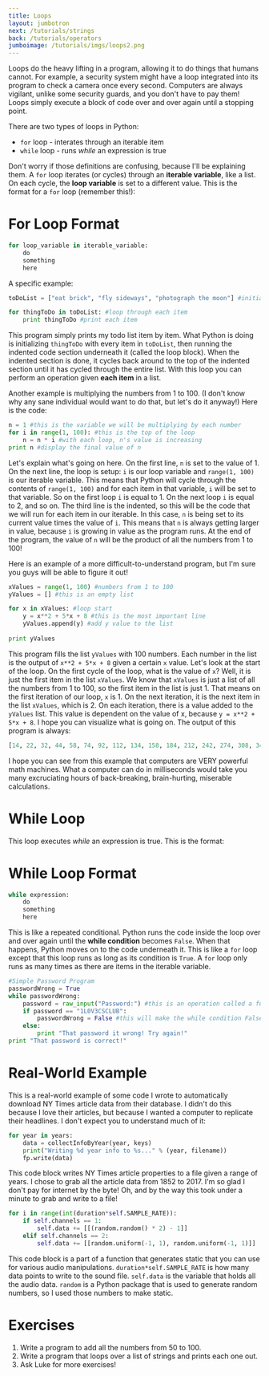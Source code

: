 ```yaml
---
title: Loops
layout: jumbotron
next: /tutorials/strings
back: /tutorials/operators
jumboimage: /tutorials/imgs/loops2.png
---
```


Loops do the heavy lifting in a program, allowing it to do things that humans cannot. For example, a security system might have a loop integrated into its program to check a camera once every second. Computers are always vigilant, unlike some security guards, and you don't have to pay them! Loops simply execute a block of code over and over again until a stopping point.

There are two types of loops in Python:

- `for` loop - interates through an iterable item
- `while` loop - runs _while_ an expression is true

Don't worry if those definitions are confusing, because I'll be explaining them. A `for` loop iterates (or cycles) through an **iterable variable**, like a list. On each cycle, the **loop variable** is set to a different value. This is the format for a `for` loop (remember this!):

# For Loop Format

```python
for loop_variable in iterable_variable:
	do
	something
	here
```

A specific example:

```python
toDoList = ["eat brick", "fly sideways", "photograph the moon"] #initialize todo list

for thingToDo in toDoList: #loop through each item
	print thingToDo #print each item
```

This program simply prints my todo list item by item. What Python is doing is initializing `thingToDo` with every item in `toDoList`, then running the indented code section underneath it (called the loop block). When the indented section is done, it cycles back around to the top of the indented section until it has cycled through the entire list. With this loop you can perform an operation given **each item** in a list. 

Another example is multiplying the numbers from 1 to 100. (I don't know why any sane individual would want to do that, but let's do it anyway!) Here is the code:

```python
n = 1 #this is the variable we will be multiplying by each number
for i in range(1, 100): #this is the top of the loop
	n = n * i #with each loop, n's value is increasing
print n #display the final value of n
```  

Let's explain what's going on here. On the first line, `n` is set to the value of 1. On the next line, the loop is setup: `i` is our loop variable and `range(1, 100)` is our iterable variable. This means that Python will cycle through the contents of `range(1, 100)` and for each item in that variable, `i` will be set to that variable. So on the first loop `i` is equal to 1. On the next loop `i` is equal to 2, and so on. The third line is the indented, so this will be the code that we will run for each item in our iterable. In this case, `n` is being set to its current value times the value of `i`. This means that `n` is always getting larger in value, because `i` is growing in value as the program runs. At the end of the program, the value of `n` will be the product of all the numbers from 1 to 100!

Here is an example of a more difficult-to-understand program, but I'm sure you guys will be able to figure it out!

```python
xValues = range(1, 100) #numbers from 1 to 100
yValues = [] #this is an empty list

for x in xValues: #loop start
	y = x**2 + 5*x + 8 #this is the most important line
	yValues.append(y) #add y value to the list
	
print yValues
```

This program fills the list `yValues` with 100 numbers. Each number in the list is the output of `x**2 + 5*x + 8` given a certain `x` value. Let's look at the start of the loop. On the first cycle of the loop, what is the value of `x`? Well, it is just the first item in the list `xValues`. We know that `xValues` is just a list of all the numbers from 1 to 100, so the first item in the list is just 1. That means on the first iteration of our loop, `x` is 1. On the next iteration, it is the next item in the list `xValues`, which is 2. On each iteration, there is a value added to the `yValues` list. This value is dependent on the value of x, because `y = x**2 + 5*x + 8`. I hope you can visualize what is going on. The output of this program is always:

```python
[14, 22, 32, 44, 58, 74, 92, 112, 134, 158, 184, 212, 242, 274, 308, 344, 382, 422, 464, 508, 554, 602, 652, 704, 758, 814, 872, 932, 994, 1058, 1124, 1192, 1262, 1334, 1408, 1484, 1562, 1642, 1724, 1808, 1894, 1982, 2072, 2164, 2258, 2354, 2452, 2552, 2654, 2758, 2864, 2972, 3082, 3194, 3308, 3424, 3542, 3662, 3784, 3908, 4034, 4162, 4292, 4424, 4558, 4694, 4832, 4972, 5114, 5258, 5404, 5552, 5702, 5854, 6008, 6164, 6322, 6482, 6644, 6808, 6974, 7142, 7312, 7484, 7658, 7834, 8012, 8192, 8374, 8558, 8744, 8932, 9122, 9314, 9508, 9704, 9902, 10102, 10304]
```

I hope you can see from this example that computers are VERY powerful math machines. What a computer can do in milliseconds would take you many excruciating hours of back-breaking, brain-hurting, miserable calculations. 

# While Loop

This loop executes _while_ an expression is true. This is the format: 

# While Loop Format

```python
while expression:
	do
	something
	here
```

This is like a repeated conditional. Python runs the code inside the loop over and over again until the **while condition** becomes `False`. When that happens, Python moves on to the code underneath it. This is like a `for` loop except that this loop runs as long as its condition is `True`. A `for` loop only runs as many times as there are items in the iterable variable.

```python
#Simple Password Program
passwordWrong = True
while passwordWrong:
	password = raw_input("Password:") #this is an operation called a function that retrieves user input and puts it in a string
	if password == "1L0V3CSCLUB":
		passwordWrong = False #this will make the while condition False
	else:
		print "That password it wrong! Try again!"
print "That password is correct!"
```



# Real-World Example

This is a real-world example of some code I wrote to automatically download NY Times article data from their database. I didn't do this because I love their articles, but because I wanted a computer to replicate their headlines. I don't expect you to understand much of it:

```python
for year in years:
    data = collectInfoByYear(year, keys)
    print("Writing %d year info to %s..." % (year, filename))
    fp.write(data)
```

This code block writes NY Times article properties to a file given a range of years. I chose to grab all the article data from 1852 to 2017. I'm so glad I don't pay for internet by the byte! Oh, and by the way this took under a minute to grab and write to a file! 

```python
for i in range(int(duration*self.SAMPLE_RATE)):
    if self.channels == 1:
        self.data += [[(random.random() * 2) - 1]]
    elif self.channels == 2:
        self.data += [[random.uniform(-1, 1), random.uniform(-1, 1)]]
```

This code block is a part of a function that generates static that you can use for various audio manipulations. `duration*self.SAMPLE_RATE` is how many data points to write to the sound file. `self.data` is the variable that holds all the audio data. `random` is a Python package that is used to generate random numbers, so I used those numbers to make static.

# Exercises

1. Write a program to add all the numbers from 50 to 100.
2. Write a program that loops over a list of strings and prints each one out.
3. Ask Luke for more exercises!

